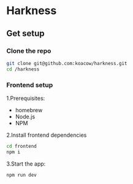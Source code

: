 # Harkness

## Get setup

### Clone the repo

```sh
git clone git@github.com:koacow/harkness.git
cd /harkness
```

### Frontend setup

1.Prerequisites:

- homebrew
- Node.js
- NPM

2.Install frontend dependencies

```sh
cd frontend
npm i
```

3.Start the app:

```sh
npm run dev
```
